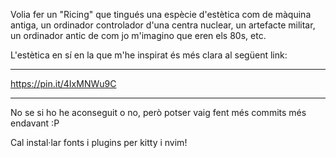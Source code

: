 Volia fer un "Ricing" que tingués una espècie d'estètica com de màquina antiga,
un ordinador controlador d'una centra nuclear, un artefacte militar, un ordinador
antic de com jo m'imagino que eren els 80s, etc.

L'estètica en sí en la que m'he inspirat és més clara al següent link:

************************
https://pin.it/4IxMNWu9C
************************

No se si ho he aconseguit o no, però potser vaig fent més commits més endavant :P

Cal instal·lar fonts i plugins per kitty i nvim!
